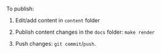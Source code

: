 To publish:

1. Edit/add content in `content` folder

2. Publish content changes in the `docs` folder: `make render`

3. Push changes: `git commit`/`push`.
